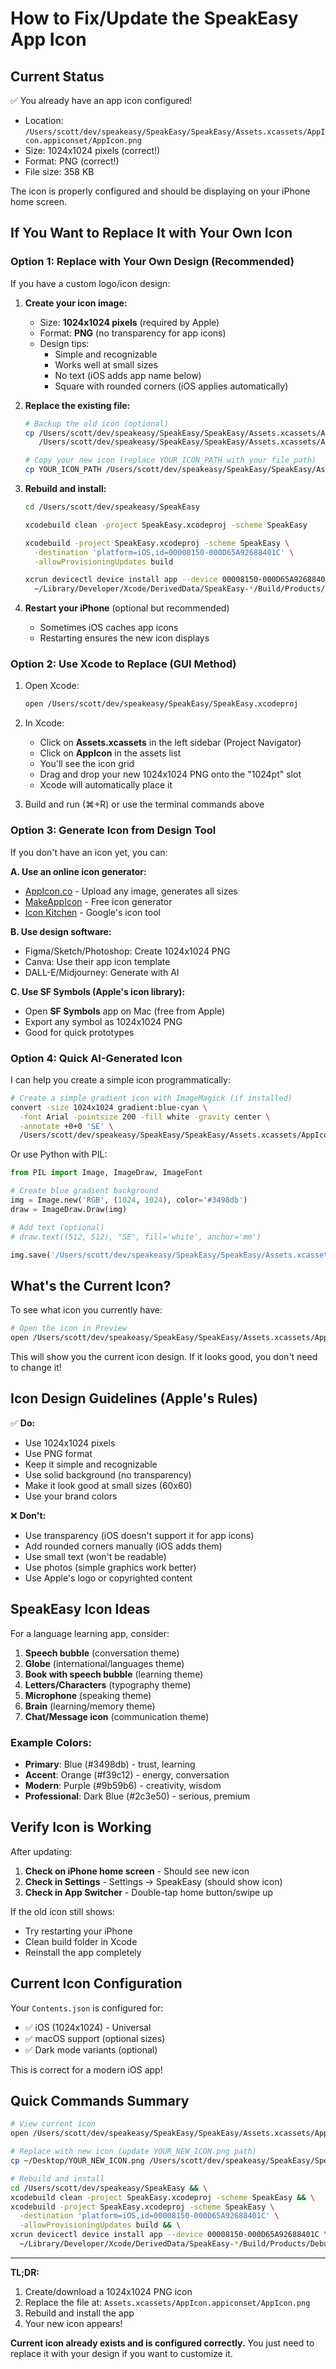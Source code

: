 # How to Fix/Update the SpeakEasy App Icon

## Current Status

✅ You already have an app icon configured!
- Location: `/Users/scott/dev/speakeasy/SpeakEasy/SpeakEasy/Assets.xcassets/AppIcon.appiconset/AppIcon.png`
- Size: 1024x1024 pixels (correct!)
- Format: PNG (correct!)
- File size: 358 KB

The icon is properly configured and should be displaying on your iPhone home screen.

## If You Want to Replace It with Your Own Icon

### Option 1: Replace with Your Own Design (Recommended)

If you have a custom logo/icon design:

1. **Create your icon image:**
   - Size: **1024x1024 pixels** (required by Apple)
   - Format: **PNG** (no transparency for app icons)
   - Design tips:
     - Simple and recognizable
     - Works well at small sizes
     - No text (iOS adds app name below)
     - Square with rounded corners (iOS applies automatically)

2. **Replace the existing file:**
   ```bash
   # Backup the old icon (optional)
   cp /Users/scott/dev/speakeasy/SpeakEasy/SpeakEasy/Assets.xcassets/AppIcon.appiconset/AppIcon.png \
      /Users/scott/dev/speakeasy/SpeakEasy/SpeakEasy/Assets.xcassets/AppIcon.appiconset/AppIcon.backup.png

   # Copy your new icon (replace YOUR_ICON_PATH with your file path)
   cp YOUR_ICON_PATH /Users/scott/dev/speakeasy/SpeakEasy/SpeakEasy/Assets.xcassets/AppIcon.appiconset/AppIcon.png
   ```

3. **Rebuild and install:**
   ```bash
   cd /Users/scott/dev/speakeasy/SpeakEasy

   xcodebuild clean -project SpeakEasy.xcodeproj -scheme SpeakEasy

   xcodebuild -project SpeakEasy.xcodeproj -scheme SpeakEasy \
     -destination 'platform=iOS,id=00008150-000D65A92688401C' \
     -allowProvisioningUpdates build

   xcrun devicectl device install app --device 00008150-000D65A92688401C \
     ~/Library/Developer/Xcode/DerivedData/SpeakEasy-*/Build/Products/Debug-iphoneos/SpeakEasy.app
   ```

4. **Restart your iPhone** (optional but recommended)
   - Sometimes iOS caches app icons
   - Restarting ensures the new icon displays

### Option 2: Use Xcode to Replace (GUI Method)

1. Open Xcode:
   ```bash
   open /Users/scott/dev/speakeasy/SpeakEasy/SpeakEasy.xcodeproj
   ```

2. In Xcode:
   - Click on **Assets.xcassets** in the left sidebar (Project Navigator)
   - Click on **AppIcon** in the assets list
   - You'll see the icon grid
   - Drag and drop your new 1024x1024 PNG onto the "1024pt" slot
   - Xcode will automatically place it

3. Build and run (⌘+R) or use the terminal commands above

### Option 3: Generate Icon from Design Tool

If you don't have an icon yet, you can:

**A. Use an online icon generator:**
- [AppIcon.co](https://appicon.co) - Upload any image, generates all sizes
- [MakeAppIcon](https://makeappicon.com) - Free icon generator
- [Icon Kitchen](https://icon.kitchen) - Google's icon tool

**B. Use design software:**
- Figma/Sketch/Photoshop: Create 1024x1024 PNG
- Canva: Use their app icon template
- DALL-E/Midjourney: Generate with AI

**C. Use SF Symbols (Apple's icon library):**
- Open **SF Symbols** app on Mac (free from Apple)
- Export any symbol as 1024x1024 PNG
- Good for quick prototypes

### Option 4: Quick AI-Generated Icon

I can help you create a simple icon programmatically:

```bash
# Create a simple gradient icon with ImageMagick (if installed)
convert -size 1024x1024 gradient:blue-cyan \
  -font Arial -pointsize 200 -fill white -gravity center \
  -annotate +0+0 'SE' \
  /Users/scott/dev/speakeasy/SpeakEasy/SpeakEasy/Assets.xcassets/AppIcon.appiconset/AppIcon.png
```

Or use Python with PIL:
```python
from PIL import Image, ImageDraw, ImageFont

# Create blue gradient background
img = Image.new('RGB', (1024, 1024), color='#3498db')
draw = ImageDraw.Draw(img)

# Add text (optional)
# draw.text((512, 512), "SE", fill='white', anchor='mm')

img.save('/Users/scott/dev/speakeasy/SpeakEasy/SpeakEasy/Assets.xcassets/AppIcon.appiconset/AppIcon.png')
```

## What's the Current Icon?

To see what icon you currently have:

```bash
# Open the icon in Preview
open /Users/scott/dev/speakeasy/SpeakEasy/SpeakEasy/Assets.xcassets/AppIcon.appiconset/AppIcon.png
```

This will show you the current icon design. If it looks good, you don't need to change it!

## Icon Design Guidelines (Apple's Rules)

✅ **Do:**
- Use 1024x1024 pixels
- Use PNG format
- Keep it simple and recognizable
- Use solid background (no transparency)
- Make it look good at small sizes (60x60)
- Use your brand colors

❌ **Don't:**
- Use transparency (iOS doesn't support it for app icons)
- Add rounded corners manually (iOS adds them)
- Use small text (won't be readable)
- Use photos (simple graphics work better)
- Use Apple's logo or copyrighted content

## SpeakEasy Icon Ideas

For a language learning app, consider:

1. **Speech bubble** (conversation theme)
2. **Globe** (international/languages theme)
3. **Book with speech bubble** (learning theme)
4. **Letters/Characters** (typography theme)
5. **Microphone** (speaking theme)
6. **Brain** (learning/memory theme)
7. **Chat/Message icon** (communication theme)

### Example Colors:
- **Primary**: Blue (#3498db) - trust, learning
- **Accent**: Orange (#f39c12) - energy, conversation
- **Modern**: Purple (#9b59b6) - creativity, wisdom
- **Professional**: Dark Blue (#2c3e50) - serious, premium

## Verify Icon is Working

After updating:

1. **Check on iPhone home screen** - Should see new icon
2. **Check in Settings** - Settings → SpeakEasy (should show icon)
3. **Check in App Switcher** - Double-tap home button/swipe up

If the old icon still shows:
- Try restarting your iPhone
- Clean build folder in Xcode
- Reinstall the app completely

## Current Icon Configuration

Your `Contents.json` is configured for:
- ✅ iOS (1024x1024) - Universal
- ✅ macOS support (optional sizes)
- ✅ Dark mode variants (optional)

This is correct for a modern iOS app!

## Quick Commands Summary

```bash
# View current icon
open /Users/scott/dev/speakeasy/SpeakEasy/SpeakEasy/Assets.xcassets/AppIcon.appiconset/AppIcon.png

# Replace with new icon (update YOUR_NEW_ICON.png path)
cp ~/Desktop/YOUR_NEW_ICON.png /Users/scott/dev/speakeasy/SpeakEasy/SpeakEasy/Assets.xcassets/AppIcon.appiconset/AppIcon.png

# Rebuild and install
cd /Users/scott/dev/speakeasy/SpeakEasy && \
xcodebuild clean -project SpeakEasy.xcodeproj -scheme SpeakEasy && \
xcodebuild -project SpeakEasy.xcodeproj -scheme SpeakEasy \
  -destination 'platform=iOS,id=00008150-000D65A92688401C' \
  -allowProvisioningUpdates build && \
xcrun devicectl device install app --device 00008150-000D65A92688401C \
  ~/Library/Developer/Xcode/DerivedData/SpeakEasy-*/Build/Products/Debug-iphoneos/SpeakEasy.app
```

---

**TL;DR:**
1. Create/download a 1024x1024 PNG icon
2. Replace the file at: `Assets.xcassets/AppIcon.appiconset/AppIcon.png`
3. Rebuild and install the app
4. Your new icon appears!

**Current icon already exists and is configured correctly.** You just need to replace it with your design if you want to customize it.
